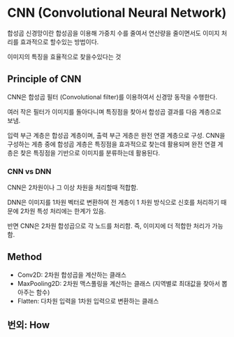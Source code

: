 # CNN (Convolutional Neural Network)

합성곱 신경망이란 합성곰을 이용해 가중치 수를 줄여서 연산량을 줄이면서도 이미지 처리를 
효과적으로 할수있는 방법이다.

이미지의 특징을 효율적으로 찾을수있다는 것

## Principle of CNN

CNN은 합성곱 필터 (Convolutional filter)를 이용하여서 신경망 동작을 수행한다.

여러 작은 필터가 이미지를 돌아다니며 특징점을 찾아서 합성곱 결과를 다음 계층으로 보냄.

입력 부근 계층은 합성곱 계층이며, 출력 부근 게층은 완전 연결 계층으로 구성. CNN을 구성하는 게층 중에 합성곱 게층은 특징점을 효과적으로 찾는데 활용되며 완전 연결 게층은 찾은 특징점을 기반으로 이미지를 분류하는데 활용된다.

### CNN vs DNN

CNN은 2차원이나 그 이상 차원을 처리할때 적합함. 

DNN은 이미지를 1차원 벡터로 변환하여 전 계층이 1 차원 방식으로 신호를 처리하기 때문에 2차원 특성 처리에는 한계가 있음.

반면 CNN은 2차원 합성곱으로 각 노드를 처리함. 즉, 이미지에 더 적합한 처리가 가능함.

## Method

- Conv2D: 2차원 합성곱을 계산하는 클래스
- MaxPooling2D: 2차원 맥스풀링을 계산하는 클래스 (지역별로 최대값을 찾아서 뽑아주는 함수)
- Flatten: 다차원 입력을 1차원 입력으로 변환하는 클래스

## 번외: How 